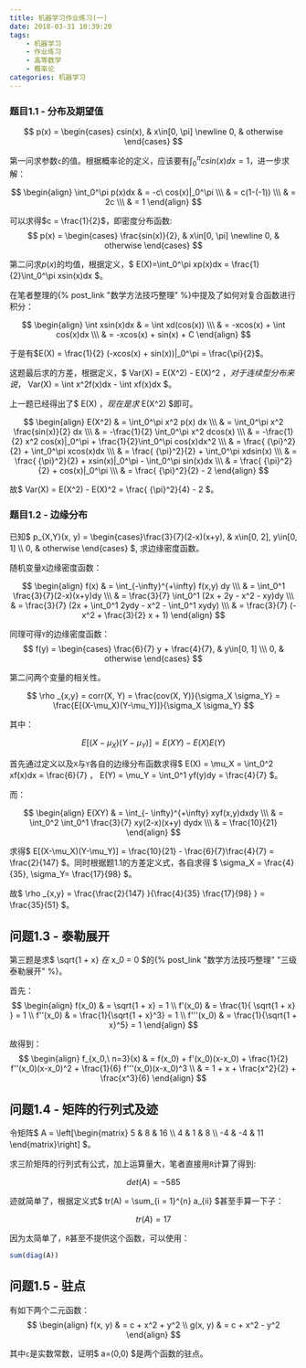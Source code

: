 ```yaml
---
title: 机器学习作业练习(一)
date: 2018-03-31 10:39:20
tags:
	- 机器学习
	- 作业练习
	- 高等数学
	- 概率论
categories:	机器学习
---
```


### 题目1.1 - 分布及期望值

$$
p(x) = 
\begin{cases}
    csin(x), & x\in[0, \pi] \newline
    0, & otherwise
\end{cases}
$$

第一问求参数`c`的值。根据概率论的定义，应该要有$\int_{0}^{\pi}csin(x)dx=1$，进一步求解：

$$
\begin{align}
\int_0^\pi p(x)dx & = -c\ cos(x)|_0^\pi \\\
& = c(1-(-1)) \\\
& = 2c \\\
& = 1
\end{align}
$$

可以求得$c = \frac{1}{2}$，即密度分布函数:
$$
p(x) = 
\begin{cases}
    \frac{sin(x)}{2}, & x\in[0, \pi] \newline
    0, & otherwise
\end{cases}
$$

第二问求$p(x)$的均值，根据定义，$ E(X)=\int_0^\pi xp(x)dx = \frac{1}{2}\int_0^\pi xsin(x)dx $。

在笔者整理的{% post_link "数学方法技巧整理" %}中提及了如何对复合函数进行积分：

$$
\begin{align}
\int xsin(x)dx & = \int xd(cos(x)) \\\
& = -xcos(x) + \int cos(x)dx \\\
& = -xcos(x) + sin(x) + C
\end{align}
$$

于是有$E(X) = \frac{1}{2} (-xcos(x) + sin(x))|_0^\pi = \frac{\pi}{2}$。

这题最后求的方差，根据定义，$ Var(X) = E(X^2) - E(X)^2 $，对于连续型分布来说，$ Var(X) = \int x^2f(x)dx - \int xf(x)dx $。

上一题已经得出了$ E(X) $，现在是求$ E(X^2) $即可。

$$
\begin{align}
E(X^2) & = \int_0^\pi x^2 p(x) dx \\\
& = \int_0^\pi x^2 \frac{sin(x)}{2} dx \\\
& = -\frac{1}{2} \int_0^\pi x^2 dcos(x) \\\
& = -\frac{1}{2} x^2 cos(x)|_0^\pi + \frac{1}{2}\int_0^\pi cos(x)dx^2 \\\
& = \frac{ {\pi}^2}{2} + \int_0^\pi xcos(x)dx \\\
& = \frac{ {\pi}^2}{2} + \int_0^\pi xdsin(x) \\\
& = \frac{ {\pi}^2}{2} + xsin(x)|_0^\pi - \int_0^\pi sin(x)dx \\\
& = \frac{ {\pi}^2}{2} + cos(x)|_0^\pi \\\
& = \frac{ {\pi}^2}{2} - 2
\end{align}
$$

故$ Var(X) = E(X^2) - E(X)^2 = \frac{ {\pi}^2}{4} - 2 $。

### 题目1.2 - 边缘分布

已知$ p_{X,Y}(x, y) = \begin{cases}\frac{3}{7}(2-x)(x+y), & x\in[0, 2], y\in[0, 1] \\\ 0, & otherwise \end{cases} $, 求边缘密度函数。

随机变量`X`边缘密度函数：

$$
\begin{align}
f(x) & = \int_{-\infty}^{+\infty} f(x,y) dy \\\
& = \int_0^1 \frac{3}{7}(2-x)(x+y)dy \\\
& = \frac{3}{7} \int_0^1 (2x + 2y - x^2 - xy)dy \\\
& = \frac{3}{7} (2x + \int_0^1 2ydy - x^2 - \int_0^1 xydy) \\\
& = \frac{3}{7} (- x^2 + \frac{3}{2} x + 1)
\end{align}
$$

同理可得`Y`的边缘密度函数：
$$
f(y) = \begin{cases} \frac{6}{7} y + \frac{4}{7}, & y\in[0, 1] \\\ 0, & otherwise \end{cases}
$$

第二问两个变量的相关性。

$$
\rho _{x,y} = corr(X, Y) = \frac{cov(X, Y)}{\sigma_X \sigma_Y} = \frac{E[(X-\mu_X)(Y-\mu_Y)]}{\sigma_X \sigma_Y}
$$

其中：

$$
E[(X-\mu_X)(Y-\mu_Y)] = E(XY) - E(X)E(Y)
$$

首先通过定义以及`X`与`Y`各自的边缘分布函数求得$ E(X) = \mu_X = \int_0^2 xf(x)dx =  \frac{6}{7} $，$ E(Y) = \mu_Y = \int_0^1 yf(y)dy = \frac{4}{7} $。

而：

$$
\begin{align}
E(XY) & = \int_{- \infty}^{+\infty} xyf(x,y)dxdy \\\
& = \int_0^2 \int_0^1 \frac{3}{7} xy(2-x)(x+y) dydx \\\
& = \frac{10}{21}
\end{align}
$$

求得$ E[(X-\mu_X)(Y-\mu_Y)] = \frac{10}{21} - \frac{6}{7}\frac{4}{7} = \frac{2}{147} $。同时根据题1.1的方差定义式，各自求得 $ \sigma_X = \frac{4}{35}, \sigma_Y= \frac{17}{98} $。

故$ \rho _{x,y} = \frac{\frac{2}{147} }{\frac{4}{35} \frac{17}{98} } = \frac{35}{51} $。

## 问题1.3 - 泰勒展开

第三题是求$ \sqrt{1 + x} $在$ x_0 = 0 $的{% post_link "数学方法技巧整理" "三级泰勒展开" %}。

首先：
$$
\begin{align}
f(x_0) & = \sqrt{1 + x} = 1 \\
f'(x_0) & = \frac{1}{ \sqrt{1 + x} } = 1 \\
f''(x_0) & = \frac{1}{\sqrt{1 + x}^3} = 1 \\
f'''(x_0) & = \frac{1}{\sqrt{1 + x}^5} = 1
\end{align}
$$

故得到：
$$
\begin{align}
f_{x_0,\ n=3}(x) & = f(x_0) + f'(x_0)(x-x_0) + \frac{1}{2} f''(x_0)(x-x_0)^2 + \frac{1}{6} f'''(x_0)(x-x_0)^3 \\
& = 1 + x + \frac{x^2}{2} + \frac{x^3}{6}
\end{align}
$$

## 问题1.4 - 矩阵的行列式及迹

令矩阵$ A = \left[\begin{matrix} 5 & 8 & 16 \\\ 4 & 1 & 8 \\\ -4 & -4 & 11 \end{matrix}\right] $。

求三阶矩阵的行列式有公式，加上运算量大，笔者直接用`R`计算了得到:

$$
det(A) = -585
$$

迹就简单了，根据定义式$ tr(A) = \sum_{i = 1}^{n} a_{ii} $甚至手算一下子：

$$
tr(A) = 17
$$

因为太简单了，`R`甚至不提供这个函数，可以使用：
``` R
sum(diag(A))
```

## 问题1.5 - 驻点

有如下两个二元函数：
$$
\begin{align}
f(x, y) & = c + x^2 + y^2 \\
g(x, y) & = c + x^2 - y^2
\end{align}
$$

其中`c`是实数常数，证明$ a=(0,0) $是两个函数的驻点。